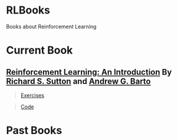 # RLBooks

Books about Reinforcement Learning

# Current Book

## **[Reinforcement Learning: An Introduction](http://incompleteideas.net/book/the-book.html)** By [Richard S. Sutton](http://incompleteideas.net/index.html) and [Andrew G. Barto](https://people.cs.umass.edu/~barto/)

> [Exercises](Reinforcement_Learning_An_Introduction_by_RSutton/Exercises/README.md)

> [Code](Reinforcement_Learning_An_Introduction_by_RSutton/Code/README.md)

# Past Books
